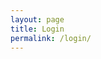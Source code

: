 ```yaml
---
layout: page
title: Login
permalink: /login/
---
```


<script>
    location.href="https://github.com/login/oauth/authorize?client_id=9092637f9c95883e7fa2&redirect_uri={{ site.baseurl | prepend: site.url }}"

</script>